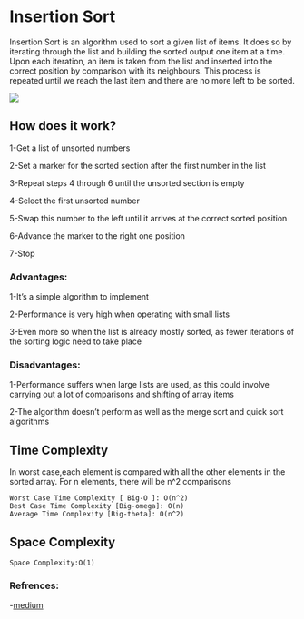 # Insertion Sort

Insertion Sort is an algorithm used to sort a given list of items. It does so by iterating through the list and building the sorted output one item at a time. Upon each iteration, an item is taken from the list and inserted into the correct position by comparison with its neighbours. This process is repeated until we reach the last item and there are no more left to be sorted.

![](https://github.com/kianaghss/python/blob/master/Sort%20Algorithms/insertion_sort/Insertion-sort-example-300px.gif)

## How does it work?

  1-Get a list of unsorted numbers
  
  2-Set a marker for the sorted section after the first number in the list
  
  3-Repeat steps 4 through 6 until the unsorted section is empty
  
  4-Select the first unsorted number
  
  5-Swap this number to the left until it arrives at the correct sorted position
  
  6-Advance the marker to the right one position
  
  7-Stop

### Advantages:

1-It’s a simple algorithm to implement

2-Performance is very high when operating with small lists

3-Even more so when the list is already mostly sorted, as fewer iterations of the sorting logic need to take place

### Disadvantages:

1-Performance suffers when large lists are used, as this could involve carrying out a lot of comparisons and shifting of array items

2-The algorithm doesn’t perform as well as the merge sort and quick sort algorithms


## Time Complexity

In worst case,each element is compared with all the other elements in the sorted array. For n elements, there will be n^2 comparisons

    Worst Case Time Complexity [ Big-O ]: O(n^2)
    Best Case Time Complexity [Big-omega]: O(n)
    Average Time Complexity [Big-theta]: O(n^2)
    
## Space Complexity
    
    Space Complexity:O(1)
    
   
### Refrences:

   -[medium](https://medium.com/software-engineering-101/algorithms-insertion-sort-eec0e245ec42)


